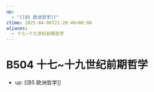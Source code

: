 ```yaml
---
up:
  - "[[B5 欧洲哲学]]"
ctime: 2025-04-06T21:20:46+08:00
aliases:
  - 十七~十九世纪前期哲学
---
```


# B504 十七~十九世纪前期哲学

- up: [[B5 欧洲哲学]]
